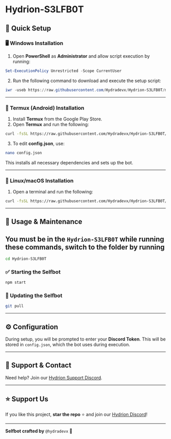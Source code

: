 # Hydrion-S3LFB0T

## 🚀 Quick Setup

### 🖥️ Windows Installation

1. Open **PowerShell** as **Administrator** and allow script execution by running:

```powershell
Set-ExecutionPolicy Unrestricted -Scope CurrentUser
```

2. Run the following command to download and execute the setup script:

```powershell
iwr -useb https://raw.githubusercontent.com/Hydradevx/Hydrion-S3LFB0T/main/install.ps1 | iex
```

---

### 📱 Termux (Android) Installation

1. Install **Termux** from the Google Play Store.
2. Open **Termux** and run the following:

```bash
curl -fsSL https://raw.githubusercontent.com/Hydradevx/Hydrion-S3LFB0T/main/termux.sh | bash
```

3. To edit **config.json**, use:

```bash
nano config.json
```

This installs all necessary dependencies and sets up the bot.

---

### 🐧 Linux/macOS Installation

1. Open a terminal and run the following:

```bash
curl -fsSL https://raw.githubusercontent.com/Hydradevx/Hydrion-S3LFB0T/main/install.sh | bash
```

---

## 🔧 Usage & Maintenance

## You must be in the `Hydrion-S3LFB0T` while running these commands, switch to the folder by running

```bash
cd Hydrion-S3LFB0T
```

### ✅ Starting the Selfbot

```bash
npm start
```

### 🔄 Updating the Selfbot

```bash
git pull
```

---

## ⚙️ Configuration

During setup, you will be prompted to enter your **Discord Token**. This will be stored in `config.json`, which the bot uses during execution.

---

## 📩 Support & Contact

Need help? Join our [Hydrion Support Discord](https://discord.gg/6Tufbvnebj).

---

## ⭐ Support Us

If you like this project, **star the repo** ⭐ and join our [Hydrion Discord](https://discord.gg/6Tufbvnebj)!

---

**Selfbot crafted by** `@hydradevx` 🎨
